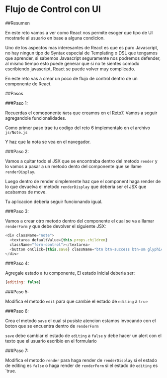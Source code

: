 # Flujo de Control con UI

##Resumen

En este reto vamos a ver como React nos permite esoger que tipo de UI mostrarle al usuario en base a alguna condicion.

Uno de los aspectos mas interesantes de React es que es puro Javascript, no hay ningun tipo de Syntax especial de Templating o DSL que tengamos que aprender, si sabemos Javascript seguramente nos podremos defender, al mismo tiempo esto puede generar que si no te sientes comodo escribiendo javascript, React se puede volver muy complicado.

En este reto vas a crear un poco de flujo de control dentro de un componente de React.

##Pasos

###Paso 1:

Recuerdas el comoponente `Note` que creamos en el [Reto7](./Reto6). Vamos a seguir agregandole funcionalidades.

Como primer paso trae tu codigo del reto 6 implementalo en el archivo `js/Note.js`

Y haz que la nota se vea en el navegador.

###Paso 2:

Vamos a quitar todo el JSX que se encontraba dentro del metodo `render` y lo vamos a pasar a un metodo dento del componente que se llame `renderDisplay`.

Luego dentro de render simplemente haz que el component haga render de lo que devuelva el metodo `renderDisplay` que deberia ser el JSX que acabamos de move.

Tu aplicacion deberia seguir funcionando igual.

###Paso 3:

Vamos a crear otro metodo dentro del componente el cual se va a llamar `renderForm` y que debe devolver el siguiente JSX:

```javascript
<div className="note">
  <textarea defaultValue={this.props.children}
  className="form-control"></textarea>
  <button onClick={this.save} className="btn btn-success btn-sm glyphicon glyphicon-floppy-disk" />
</div>
```

###Paso 4:

Agregale estado a tu componente, El estado inicial deberia ser:

```javascript
{editing: false}
```

###Paso 5:

Modifica el metodo `edit` para que cambie el estado de `editing` a `true`

###Paso 6:

Crea el metodo `save` el cual si pusiste atencion estamos invocando con el boton que se encuentra dentro de `renderForm`

`save` debe cambiar el estado de `editing` a `false` y debe hacer un alert con el texto que el usuario escribio en el formulario

###Paso 7:

Modifica el metodo `render` para haga render de `renderDisplay` si el estado de editing es `false` o haga render de `renderForm` si el estado de `editing` es `true.

